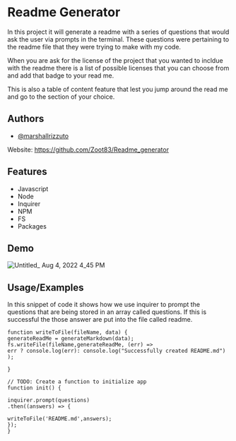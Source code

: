 
# Readme Generator 

In this project it will generate a readme with a series of questions that would ask the user via prompts in the terminal. These questions were pertaining to the 
readme file that they were trying to make with my code.  

When you are ask for the license of the project that you wanted to incldue with the readme there is a list of possible licenses that you can choose from
and add that badge to your read me. 

This is also a table of content feature that lest you jump  around the read me and go to the section of your choice. 

## Authors

- [@marshallrizzuto](https://github.com/Zoot83)


Website: https://github.com/Zoot83/Readme_generator
## Features

- Javascript
- Node 
- Inquirer 
- NPM
- FS
- Packages



## Demo

![Untitled_ Aug 4, 2022 4_45 PM](https://user-images.githubusercontent.com/105519029/182951413-3f56e63f-fa1a-4abc-a5ec-13ee0cbe3e55.gif)



## Usage/Examples

  In this snippet of code it shows how we use inquirer to prompt the questions that are being stored in an array called questions. If this is successful 
  the those answer are put into the file called readme. 

    function writeToFile(fileName, data) {
    generateReadMe = generateMarkdown(data);
    fs.writeFile(fileName,generateReadMe, (err) => 
    err ? console.log(err): console.log("Successfully created README.md")
    );
    
    }

    // TODO: Create a function to initialize app
    function init() {

    inquirer.prompt(questions)
    .then((answers) => {

    writeToFile('README.md',answers);     
    });
    }

  
